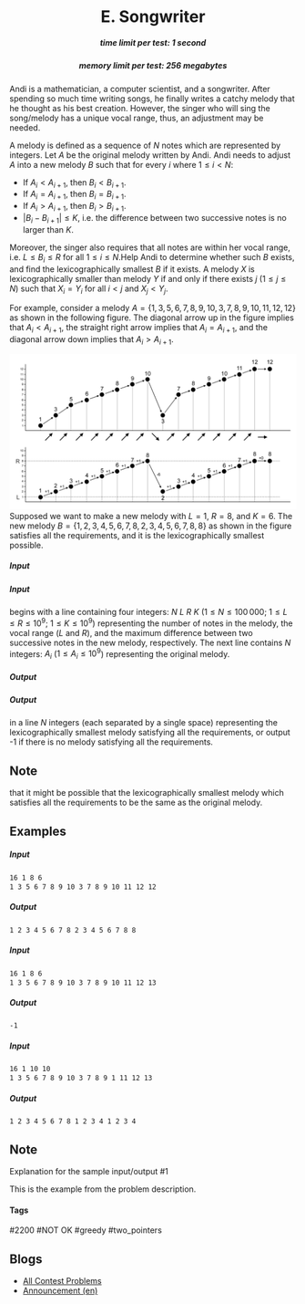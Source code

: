 <h1 style='text-align: center;'> E. Songwriter</h1>

<h5 style='text-align: center;'>time limit per test: 1 second</h5>
<h5 style='text-align: center;'>memory limit per test: 256 megabytes</h5>

Andi is a mathematician, a computer scientist, and a songwriter. After spending so much time writing songs, he finally writes a catchy melody that he thought as his best creation. However, the singer who will sing the song/melody has a unique vocal range, thus, an adjustment may be needed.

A melody is defined as a sequence of $N$ notes which are represented by integers. Let $A$ be the original melody written by Andi. Andi needs to adjust $A$ into a new melody $B$ such that for every $i$ where $1 \le i < N$: 

* If $A_i < A_{i+1}$, then $B_i < B_{i+1}$.
* If $A_i = A_{i+1}$, then $B_i = B_{i+1}$.
* If $A_i > A_{i+1}$, then $B_i > B_{i+1}$.
* $|B_i - B_{i+1}| \le K$, i.e. the difference between two successive notes is no larger than $K$.

 Moreover, the singer also requires that all notes are within her vocal range, i.e. $L \le B_i \le R$ for all $1 \le i \le N$.Help Andi to determine whether such $B$ exists, and find the lexicographically smallest $B$ if it exists. A melody $X$ is lexicographically smaller than melody $Y$ if and only if there exists $j$ ($1 \le j \le N$) such that $X_i = Y_i$ for all $i < j$ and $X_{j} < Y_{j}$.

For example, consider a melody $A = \{1,3,5,6,7,8,9,10,3,7,8,9,10,11,12,12\}$ as shown in the following figure. The diagonal arrow up in the figure implies that $A_i < A_{i+1}$, the straight right arrow implies that $A_i = A_{i+1}$, and the diagonal arrow down implies that $A_i > A_{i+1}$.

 ![](images/62fe7e8f17171773573e792972950f1d32517b8e.png) Supposed we want to make a new melody with $L = 1$, $R = 8$, and $K = 6$. The new melody $B = \{1,2,3,4,5,6,7,8,2,3,4,5,6,7,8,8\}$ as shown in the figure satisfies all the requirements, and it is the lexicographically smallest possible.

##### Input

##### Input

 begins with a line containing four integers: $N$ $L$ $R$ $K$ ($1 \le N \le 100\,000$; $1 \le L \le R \le 10^9$; $1 \le K \le 10^9$) representing the number of notes in the melody, the vocal range ($L$ and $R$), and the maximum difference between two successive notes in the new melody, respectively. The next line contains $N$ integers: $A_i$ ($1 \le A_i \le 10^9$) representing the original melody.

##### Output

##### Output

 in a line $N$ integers (each separated by a single space) representing the lexicographically smallest melody satisfying all the requirements, or output -1 if there is no melody satisfying all the requirements. 
## Note

 that it might be possible that the lexicographically smallest melody which satisfies all the requirements to be the same as the original melody.

## Examples

##### Input


```text
16 1 8 6
1 3 5 6 7 8 9 10 3 7 8 9 10 11 12 12
```
##### Output


```text
1 2 3 4 5 6 7 8 2 3 4 5 6 7 8 8
```
##### Input


```text
16 1 8 6
1 3 5 6 7 8 9 10 3 7 8 9 10 11 12 13
```
##### Output


```text
-1
```
##### Input


```text
16 1 10 10
1 3 5 6 7 8 9 10 3 7 8 9 1 11 12 13
```
##### Output


```text
1 2 3 4 5 6 7 8 1 2 3 4 1 2 3 4
```
## Note

Explanation for the sample input/output #1

This is the example from the problem description.



#### Tags 

#2200 #NOT OK #greedy #two_pointers 

## Blogs
- [All Contest Problems](../2019-2020_ICPC,_Asia_Jakarta_Regional_Contest_(Online_Mirror,_ICPC_Rules,_Teams_Preferred).md)
- [Announcement (en)](../blogs/Announcement_(en).md)

